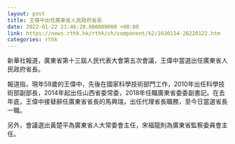 ```yaml
---
layout: post
title: 王偉中出任廣東省人民政府省長
date: 2022-01-22 21:46:20.000000000 +08:00
link: https://news.rthk.hk/rthk/ch/component/k2/1630114-20220122.htm
categories: rthk
---
```


新華社報道，廣東省第十三屆人民代表大會第五次會議，王偉中當選出任廣東省人民政府省長。

報道指，現年59歲的王偉中，先後在國家科學技術部門工作，2010年出任科學技術部副部長，2014年起出任山西省委常委，2018年任職廣東省委委副書記。在去年底，王偉中接替辭任廣東省省長的馬興瑞，出任代理省長職務，至今日當選省長一職。

另外，會議選出黃楚平為廣東省人大常委會主任，宋福龍則為廣東省監察委員會主任。
